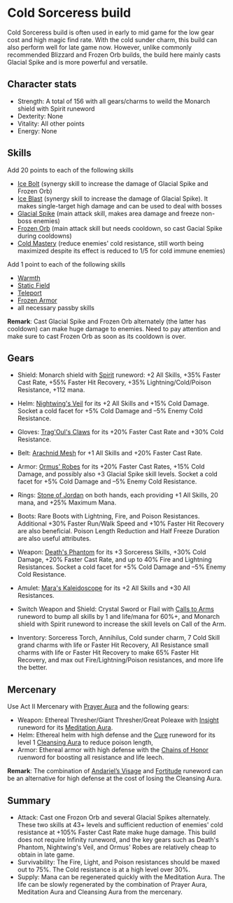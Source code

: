 <link rel="stylesheet" href="style.css">

# Cold Sorceress build

Cold Sorceress build is often used in early to mid game for the low gear cost and high magic find rate. With the cold sunder charm, this build can also perform well for late game now. However, unlike commonly recommended Blizzard and Frozen Orb builds, the build here mainly casts Glacial Spike and is more powerful and versatile.

## Character stats

- Strength: A total of 156 with all gears/charms to weild the Monarch shield with Spirit runeword
- Dexterity: None
- Vitality: All other points
- Energy: None

## Skills

Add 20 points to each of the following skills
- [Ice Bolt](https://diablo.fandom.com/wiki/Ice_Bolt) (synergy skill to increase the damage of Glacial Spike and Frozen Orb)
- [Ice Blast](https://diablo.fandom.com/wiki/Ice_Blast) (synergy skill to increase the damage of Glacial Spike). It makes single-target high damage and can be used to deal with bosses
- [Glacial Spike](https://diablo.fandom.com/wiki/Glacial_Spike) (main attack skill, makes area damage and freeze non-boss enemies)
- [Frozen Orb](https://diablo.fandom.com/wiki/Frozen_Orb) (main attack skill but needs cooldown, so cast Gacial Spike during cooldowns)
- [Cold Mastery](https://diablo.fandom.com/wiki/Cold_Mastery) (reduce enemies' cold resistance, still worth being maximized despite its effect is reduced to 1/5 for cold immune enemies)

Add 1 point to each of the following skills
- [Warmth](https://diablo.fandom.com/wiki/Warmth)
- [Static Field](https://diablo.fandom.com/wiki/Static_Field)
- [Teleport](https://diablo.fandom.com/wiki/Teleport_(Diablo_II))
- [Frozen Armor](https://diablo.fandom.com/wiki/Frozen_Armor)
- all necessary passby skills
 
**Remark**: Cast Glacial Spike and Frozen Orb alternately (the latter has cooldown) can make huge damage to enemies. Need to pay attention and make sure to cast Frozen Orb as soon as its cooldown is over.
 
## Gears
 
- Shield: Monarch shield with [Spirit](https://diablo.fandom.com/wiki/Spirit_Rune_Word) runeword: +2 All Skills, +35% Faster Cast Rate, +55% Faster Hit Recovery, +35% Lightning/Cold/Poison Resistance, +112 mana.
 
- Helm: [Nightwing's Veil](https://diablo.fandom.com/wiki/Nightwing%27s_Veil) for its +2 All Skills and +15% Cold Damage. Socket a cold facet for +5% Cold Damage and –5% Enemy Cold Resistance. 
 
- Gloves: [Trag'Oul's Claws](https://diablo.fandom.com/wiki/Trang-Oul%27s_Claws) for its +20% Faster Cast Rate and +30% Cold Resistance.
 
- Belt: [Arachnid Mesh](https://diablo.fandom.com/wiki/Arachnid_Mesh) for +1 All Skills and +20% Faster Cast Rate.
 
- Armor: [Ormus' Robes](https://diablo.fandom.com/wiki/Ormus%27_Robes) for its +20% Faster Cast Rates, +15% Cold Damage, and possibly also +3 Glacial Spike skill levels. Socket a cold facet for +5% Cold Damage and –5% Enemy Cold Resistance. 
 
- Rings: [Stone of Jordan](https://diablo.fandom.com/wiki/Stone_of_Jordan_(Diablo_II)) on both hands, each providing +1 All Skills, 20 mana, and +25% Maximum Mana. 
 
- Boots: Rare Boots with Lightning, Fire, and Poison Resistances. Additional +30% Faster Run/Walk Speed and +10% Faster Hit Recovery are also beneficial. Poison Length Reduction and Half Freeze Duration are also useful attributes. 
 
- Weapon: [Death's Phantom](https://diablo.fandom.com/wiki/Death%27s_Fathom) for its +3 Sorceress Skills, +30% Cold Damage, +20% Faster Cast Rate, and up to 40% Fire and Lightning Resistances. Socket a cold facet for +5% Cold Damage and –5% Enemy Cold Resistance. 
 
- Amulet: [Mara's Kaleidoscope](https://diablo.fandom.com/wiki/Mara%27s_Kaleidoscope_(Diablo_II)) for its +2 All Skills and +30 All Resistances.
 
- Switch Weapon and Shield: Crystal Sword or Flail with [Calls to Arms](https://diablo.fandom.com/wiki/Call_to_Arms_Rune_Word) runeword to bump all skills by 1 and life/mana for 60%+, and Monarch shield with Spirit runeword to increase the skill levels on Call of the Arm. 
 
- Inventory: Sorceress Torch, Annihilus, Cold sunder charm, 7 Cold Skill grand charms with life or Faster Hit Recovery, All Resistance small charms with life or Faster Hit Recovery to make 65% Faster Hit Recovery, and max out Fire/Lightning/Poison resistances, and more life the better.  
 
## Mercenary

Use Act II Mercenary with [Prayer Aura](https://diablo.fandom.com/wiki/Prayer) and the following gears:
- Weapon: Ethereal Thresher/Giant Thresher/Great Poleaxe with [Insight](https://diablo.fandom.com/wiki/Insight_Rune_Word) runeword for its [Meditation Aura](https://diablo.fandom.com/wiki/Meditation).
- Helm: Ethereal helm with high defense and the [Cure](https://diablo.fandom.com/wiki/Cure_Rune_Word) runeword for its level 1 [Cleansing Aura](https://diablo.fandom.com/wiki/Cleansing) to reduce poison length,
- Armor: Ethereal armor with high defense with the [Chains of Honor](https://diablo.fandom.com/wiki/Chains_of_Honor_Rune_Word) ruenword for boosting all resistance and life leech.

**Remark**: The combination of [Andariel’s Visage](https://diablo.fandom.com/wiki/Andariel%27s_Visage_(Diablo_II)) and [Fortitude](https://diablo.fandom.com/wiki/Fortitude_Rune_Word) runeword can be an alternative for high defense at the cost of losing the Cleansing Aura.
 
## Summary 
- Attack: Cast one Frozon Orb and several Glacial Spikes alternately. These two skills at 43+ levels and sufficient reduction of enemies' cold resistance at +105% Faster Cast Rate make huge damage. This build does not require Infinity runeword, and the key gears such as Death's Phantom, Nightwing's Veil, and Ormus' Robes are relatively cheap to obtain in late game. 
- Survivability: The Fire, Light, and Poison resistances should be maxed out to 75%. The Cold resistance is at a high level over 30%.
- Supply: Mana can be regenerated quickly with the Meditation Aura. The life can be slowly regenerated by the combination of Prayer Aura, Meditation Aura and Cleansing Aura from the mercenary. 
 
